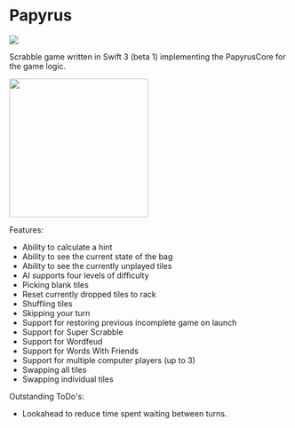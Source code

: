 # Papyrus

![](https://reposs.herokuapp.com/?path=ChrisAU/Papyrus&style=flat)

Scrabble game written in Swift 3 (beta 1) implementing the PapyrusCore for the game logic.

<img src="https://github.com/ChrisAU/Papyrus/blob/swift-3.0/Papyrus/Screenshots/1.png?raw=true" width="250">

Features:
- Ability to calculate a hint
- Ability to see the current state of the bag
- Ability to see the currently unplayed tiles
- AI supports four levels of difficulty
- Picking blank tiles
- Reset currently dropped tiles to rack
- Shuffling tiles
- Skipping your turn
- Support for restoring previous incomplete game on launch
- Support for Super Scrabble
- Support for Wordfeud
- Support for Words With Friends
- Support for multiple computer players (up to 3)
- Swapping all tiles
- Swapping individual tiles

Outstanding ToDo's:
- Lookahead to reduce time spent waiting between turns.
